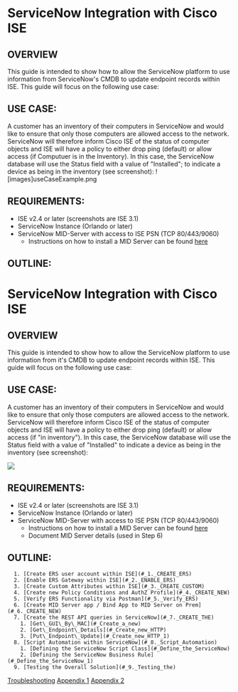 # ServiceNow Integration with Cisco ISE

## OVERVIEW

This guide is intended to show how to allow the ServiceNow platform to use information from ServiceNow's CMDB to update endpoint records within ISE. This guide will focus on the following use case:

## USE CASE:

A customer has an inventory of their computers in ServiceNow and would like to ensure that only those computers are allowed access to the network. ServiceNow will therefore inform Cisco ISE of the status of computer objects and ISE will have a policy to either drop ping (default) or allow access (if Computuer is in the Inventory). In this case, the ServiceNow database will use the Status field with a value of "Installed"; to indicate a device as being in the inventory (see screenshot):
![images]useCaseExample.png

## REQUIREMENTS:

- ISE v2.4 or later (screenshots are ISE 3.1)
- ServiceNow Instance (Orlando or later)
- ServiceNow MID-Server with access to ISE PSN (TCP 80/443/9060)
  - Instructions on how to install a MID Server can be found [here](https://docs.servicenow.com/bundle/quebec-servicenow-platform/page/product/mid-server/concept/mid-server-installation.html)

## OUTLINE:

# ServiceNow Integration with Cisco ISE

## OVERVIEW

This guide is intended to show how to allow the ServiceNow platform to use information from it&#39;s CMDB to update endpoint records within ISE. This guide will focus on the following use case:

## USE CASE:

A customer has an inventory of their computers in ServiceNow and would like to ensure that only those computers are allowed access to the network. ServiceNow will therefore inform Cisco ISE of the status of computer objects and ISE will have a policy to either drop ping (default) or allow access (if &quot;in inventory&quot;). In this case, the ServiceNow database will use the Status field with a value of &quot;Installed&quot; to indicate a device as being in the inventory (see screenshot):

![](RackMultipart20220124-4-nvp436_html_a1f579b6ae0a0a16.png)

## REQUIREMENTS:

- ISE v2.4 or later (screenshots are ISE 3.1)
- ServiceNow Instance (Orlando or later)
- ServiceNow MID-Server with access to ISE PSN (TCP 80/443/9060)
  - Instructions on how to install a MID Server can be found [here](https://docs.servicenow.com/bundle/quebec-servicenow-platform/page/product/mid-server/concept/mid-server-installation.html)
  - Document MID Server details (used in Step 6)

## OUTLINE:

      1. [Create ERS user account within ISE](#_1._CREATE_ERS)
      2. [Enable ERS Gateway within ISE](#_2._ENABLE_ERS)
      3. [Create Custom Attributes within ISE](#_3._CREATE_CUSTOM)
      4. [Create new Policy Conditions and AuthZ Profile](#_4._CREATE_NEW)
      5. [Verify ERS Functionality via Postman](#_5._Verify_ERS)
      6. [Create MID Server app / Bind App to MID Server on Prem](#_6._CREATE_NEW)
      7. [Create the REST API queries in ServiceNow](#_7._CREATE_THE)
        1. [Get\_GUI\_By\_MAC](#_Create_a_new)
        2. [Get\_Endpoint\_Details](#_Create_new_HTTP)
        3. [Put\_Endpoint\_Update](#_Create_new_HTTP_1)
      8. [Script Automation within ServiceNow](#_8._Script_Automation)
        1. [Defining the ServiceNow Script Class](#_Define_the_ServiceNow)
        2. [Defining the ServiceNow Business Rule](#_Define_the_ServiceNow_1)
      9. [Testing the Overall Solution](#_9._Testing_the)

[Troubleshooting](#_TROUBLESHOOTING)
[Appendix 1](#_APPENDIX_1:_ISE_Helper)
[Appendix 2](#_APPENDEX_2:_ServiceNow)
